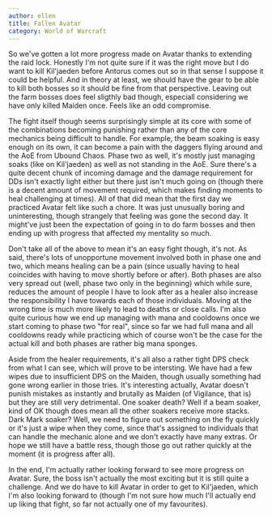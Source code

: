 ```yaml
---
author: ellen
title: Fallen Avatar
category: World of Warcraft
---
```


So we've gotten a lot more progress made on Avatar thanks to extending the raid lock. Honestly I'm not quite sure if it was the right move but I do want to kill Kil'jaeden before Antorus comes out so in that sense I suppose it could be helpful. And in theory at least, we should have the gear to be able to kill both bosses so it should be fine from that perspective. Leaving out the farm bosses does feel sligthly bad though, especiall considering we have only killed Maiden once. Feels like an odd compromise.

The fight itself though seems surprisingly simple at its core with some of the combinations becoming punishing rather than any of the core mechanics being difficult to handle. For example, the beam soaking is easy enough on its own, it can become a pain with the daggers flying around and the AoE from Ubound Chaos. Phase two as well, it's mostly just managing soaks (like on Kil'jaeden) as well as not standing in the AoE. Sure there's a quite decent chunk of incoming damage and the damage requirement for DDs isn't exactly light either but there just isn't much going on (though there is a decent amount of movement required, which makes finding moments to heal challenging at times). All of that did mean that the first day we practiced Avatar felt like such a chore. It was just unusually boring and uninteresting, though strangely that feeling was gone the second day. It might've just been the expectation of going in to do farm bosses and then ending up with progress that affected my mentality so much.

Don't take all of the above to mean it's an easy fight though, it's not. As said, there's lots of unopportune movement involved both in phase one and two, which means healing can be a pain (since usually having to heal coincides with having to move shortly before or after). Both phases are also very spread out (well, phase two only in the beginning) which while sure, reduces the amount of people I have to look after as a healer also increase the responsibility I have towards each of those individuals. Moving at the wrong time is much more likely to lead to deaths or close calls. I'm also quite curious how we end up managing with mana and cooldowns once we start coming to phase two "for real", since so far we had full mana and all cooldowns ready while practicing which of course won't be the case for the actual kill and both phases are rather big mana sponges.

Aside from the healer requirements, it's all also a rather tight DPS check from what I can see, which will prove to be intersting. We have had a few wipes due to insufficient DPS on the Maiden, though usually something had gone wrong earlier in those tries. It's interesting actually, Avatar doesn't punish mistakes as instantly and brutally as Maiden (of Vigilance, that is) but they are still very detrimental. One soaker death? Well if a beam soaker, kind of OK though does mean all the other soakers receive more stacks. Dark Mark soaker? Well, we need to figure out something on the fly quickly or it's just a wipe when they come, since that's assigned to individuals that can handle the mechanic alone and we don't exactly have many extras. Or hope we still have a battle ress, though those go out rather quickly at the moment (it is progress after all).

In the end, I'm actually rather looking forward to see more progress on Avatar. Sure, the boss isn't actually the most exciting but it is still quite a challenge. And we do have to kill Avatar in order to get to Kil'jaeden, which I'm also looking forward to (though I'm not sure how much I'll actually end up liking that fight, so far not actually one of my favourites).